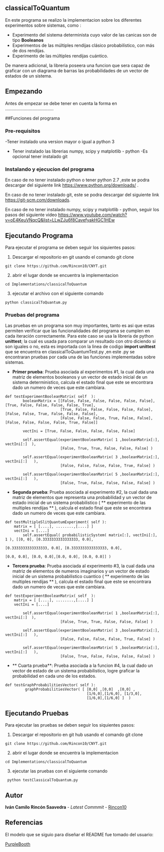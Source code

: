 ﻿## classicalToQuantum

En este programa se realizo la implementacion sobre los diferentes experimentos sobre sistemas, como :
- Experimento del sistema determinista cuyo valor de las canicas son de tipo **Booleanos**
- Experimentos de las múltiples rendijas clásico probabilístico, con más de dos rendijas.
- Experimento de las múltiples rendijas cuántico.


De manera adicional, la libreria poseera una funcion que sera capaz de graficar con un diagrama de barras  las probabilidades de un vector de estados de un sistema.


## Empezando

Antes de empezar se debe tener en cuenta la forma en .......................................


##Funciones del programa

### Pre-requisitos

-Tener instalado una version mayor o igual a python 3
- Tener instalado las librerias numpy, scipy y matplotlib - python
-Es opcional tener instalado git 



### Instalando y ejecucion del programa

En caso de no tener instalado python o tener python 2.7 ,este  se podra descargar del siguiente link 
https://www.python.org/downloads/ .

En caso de no tener instalado git, este  se podra descargar del siguiente link 
https://git-scm.com/downloads.

En caso de no tener instalado numpy, scipy y matplotlib - python, seguir los pasos del siguiente video https://www.youtube.com/watch?v=oE4KeuVNqcQ&list=LLwZJu6f8CavefyakHGC1HEw





## Ejecutando Programa 

Para ejecutar el programa se deben seguir los siquientes pasos:

1) Descargar el repositorio en git usando el comando git clone  
```
git clone https://github.com/Rincon10/CNYT.git
```

2)  abrir el lugar donde se encuentra la implementacion
```
cd Implementations/classicalToQuantum

```
3) ejecutar el archivo con el siguiente comando 

```
python classicalToQuantum.py
```

### Pruebas del programa 

Las pruebas en un programa son muy importantes, tanto es asi que estas permiten verificar que las funcionalidades del programa se cumplen en cada iteración correctamente.
Para este caso se usa la libreria de python  **unittest**; la cual es usada para comparar un resultado con otro diciendo si son iguales o no, esta es  importada con la linea de codigo **import unittest** que se encuentra en classicalToQuantumTest.py ,en este .py se encontraran  pruebas por cada una de las funciones implementadas sobre sistemas.

- **Primer prueba**: Prueba asociada al experimentos #1, la cual dada una matriz de elementos booleanos y un vector de estado inicial de un sistema deterministico, calcula el estado final que este se encontrara dado un numero de veces que este cambiara.

```
def testExperimentBooleanMatrix( self  ):
        booleanMatrix = [[False, False, False, False, False, False], [True, False, False, False, False, True],
                         [True, False, False, False, False, False], [False, False, True, False, False, False],
                         [False, False, False, True, False, False], [False, False, False, False, True, False]]

        vectIni = [True, False, False, False, False, False]

        self.assertEqual(experimentBooleanMatrix( 1 ,booleanMatrix[:], vectIni[:]  ),
                         [False, True, True, False, False, False] )

        self.assertEqual(experimentBooleanMatrix( 3 ,booleanMatrix[:], vectIni[:]   ),
                         [False, False, False, False, True, False] )

        self.assertEqual(experimentBooleanMatrix( 5 ,booleanMatrix[:], vectIni[:]   ),
                         [False, True, False, False, False, False] )
```

- **Segunda prueba**: Prueba asociada al experimento #2, la cual dada una matriz de elementos que representa una probabilidad y un vector de estado inicial de un sistema probabilistico ( ** experimento de las multiples rendijas ** ), calcula el estado final que este se encontrara dado un numero de veces que este cambiara.

```
def testMultipleSlitQuantumExperiment( self ):
	matrix = [ [....], ........,[....] ]
	vectIni = [....]
        self.assertEqual( probabilisticSystem( matrix[:], vectIni[:], 1 ), [[0, 0], [0.3333333333333333, 0.0],
                                                                            [0.3333333333333333, 0.0], [0.3333333333333333, 0.0],
                                                                            [0.0, 0.0], [0.0, 0.0],[0.0, 0.0], [0.0, 0.0]] )
```


- **Tercera prueba**:  Prueba asociada al experimento #3, la cual dada una matriz de elementos de numeros imaginarios y un vector de estado inicial de un sistema probabilistico cuantico  ( ** experimento de las multiples rendijas ** ), calcula el estado final que este se encontrara dado un numero de veces que este cambiara.

```
def testExperimentBooleanMatrix( self  ):
	matrix = [ [....], ........,[....] ]
	vectIni = [....]

        self.assertEqual(experimentBooleanMatrix( 1 ,booleanMatrix[:], vectIni[:]  ),
                         [False, True, True, False, False, False] )

        self.assertEqual(experimentBooleanMatrix( 3 ,booleanMatrix[:], vectIni[:]   ),
                         [False, False, False, False, True, False] )

        self.assertEqual(experimentBooleanMatrix( 5 ,booleanMatrix[:], vectIni[:]   ),
                         [False, True, False, False, False, False] )
```



- ** Cuarta prueba**: Prueba asociada a la funcion #4, la cual dado un vector de estado de un sistema probabilistico, logre graficar la probabilidad en cada uno de los estados.

```
def testGraphProbabilitiesVector( self ):
         graphProbabilitiesVector( [ [0,0] ,[0,0]  ,[0,0] ,
                                     [1/6,0],[1/6,0], [1/3,0],
                                     [1/6,0],[1/6,0] ]  )
```



## Ejecutando Pruebas

Para ejecutar las pruebas se deben seguir los siquientes pasos:

1) Descargar el repositorio en git hub usando el comando git clone  
```
git clone https://github.com/Rincon10/CNYT.git
```

2)  abrir el lugar donde se encuentra la implementacion
```
cd Implementations/classicalToQuantum

```

3) ejecutar las pruebas  con el siguiente comando 

```
 python testClassicalToQuantum.py
```


## Autor

**Iván Camilo Rincón Saavedra** - *Latest Commmit* - [Rincon10](https://github.com/Rincon10)


## Referencias
El modelo que se siguio para diseñar el README	fue tomado del usuario:

[PurpleBooth](https://github.com/PurpleBooth)


